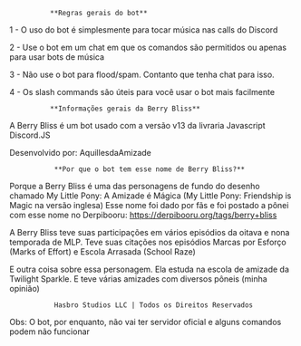               **Regras gerais do bot**

1 - O uso do bot é simplesmente para tocar música nas calls do Discord

2 - Use o bot em um chat em que os comandos são permitidos ou apenas para usar bots de música

3 - Não use o bot para flood/spam. Contanto que tenha chat para isso.

4 - Os slash commands são úteis para você usar o bot mais facilmente



              **Informações gerais da Berry Bliss**

A Berry Bliss é um bot usado com a versão v13 da livraria Javascript Discord.JS

Desenvolvido por: AquillesdaAmizade


               **Por que o bot tem esse nome de Berry Bliss?**

Porque a Berry Bliss é uma das personagens de fundo do desenho chamado My Little Pony: A  Amizade é Mágica (My Little Pony: Friendship is Magic na versão inglesa)
Esse nome foi dado por fãs e foi postado a pônei com esse nome no Derpibooru: https://derpibooru.org/tags/berry+bliss

A Berry Bliss teve suas participações em vários episódios da oitava e nona temporada de MLP. Teve suas citações nos episódios Marcas por Esforço (Marks of Effort) e Escola Arrasada (School Raze)

E outra coisa sobre essa personagem. Ela estuda na escola de amizade da Twilight Sparkle. E teve várias amizades com diversos pôneis (minha opinião)

               Hasbro Studios LLC | Todos os Direitos Reservados


Obs: O bot, por enquanto, não vai ter servidor oficial e alguns comandos podem não funcionar

